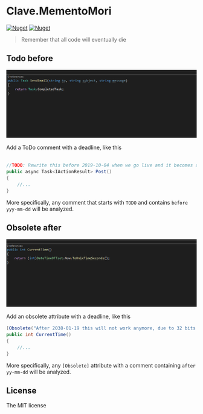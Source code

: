 # Clave.MementoMori

[![Nuget](https://img.shields.io/nuget/v/Clave.MementoMori)][1] [![Nuget](https://img.shields.io/nuget/dt/Clave.MementoMori)][1] 

> Remember that all code will eventually die

## Todo before

![Demonstration of todo](https://raw.githubusercontent.com/ClaveConsulting/MementoMori/master/images/todo-before.gif)

Add a ToDo comment with a deadline, like this

```cs

//TODO: Rewrite this before 2019-10-04 when we go live and it becomes a breaking change
public async Task<IActionResult> Post()
{
	//...
}
```

More specifically, any comment that starts with `TODO` and contains `before yyy-mm-dd` will be analyzed.

## Obsolete after

![Demonstration of obsolete](https://raw.githubusercontent.com/ClaveConsulting/MementoMori/master/images/obsolete-after.gif)

Add an obsolete attribute with a deadline, like this

```cs
[Obsolete("After 2038-01-19 this will not work anymore, due to 32 bits not being enough")]
public int CurrentTime()
{
	//...
}
```

More specifically, any `[Obsolete]` attribute with a comment containing `after yy-mm-dd` will be analyzed.

## License

The MIT license

[1]: https://www.nuget.org/packages/Clave.MementoMori/